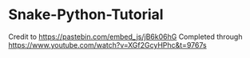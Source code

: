 # Snake-Python-Tutorial
Credit to https://pastebin.com/embed_js/jB6k06hG
Completed through https://www.youtube.com/watch?v=XGf2GcyHPhc&t=9767s
